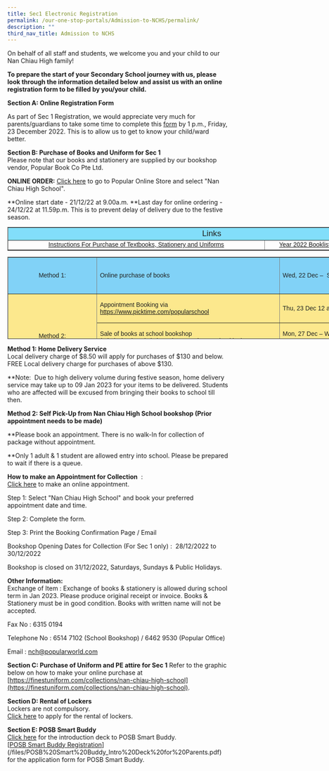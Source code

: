 ```yaml
---
title: Sec1 Electronic Registration
permalink: /our-one-stop-portals/Admission-to-NCHS/permalink/
description: ""
third_nav_title: Admission to NCHS
---
```

On behalf of all staff and students, we welcome you and your child to our Nan Chiau High family! 

**To prepare the start of your Secondary School journey with us, please look through the information detailed below and assist us with an online registration form to be filled by you/your child.**

**Section A: Online Registration Form**

As part of Sec 1 Registration, we would appreciate very much for parents/guardians to take some time to complete this [form](https://forms.gle/V2Tf26oNuEBXo9Qr8) by 1 p.m., Friday, 23 December 2022. This is to allow us to get to know your child/ward better.

**Section B: Purchase of Books and Uniform for Sec 1**  
Please note that our books and stationery are supplied by our bookshop vendor, Popular Book Co Pte Ltd.

**ONLINE ORDER:** [Click here](https://textbook.popular.com.sg/) to go to Popular Online Store and select "Nan Chiau High School".

**Online start date - 21/12/22 at 9.00a.m.
**Last day for online ordering - 24/12/22 at 11.59p.m. This is to prevent delay of delivery due to the festive season.

<table border="1" style="box-sizing: border-box; color: rgb(34, 34, 34); font-family: Montserrat, sans-serif; font-size: 14px; font-style: normal; font-variant-ligatures: normal; font-variant-caps: normal; font-weight: 300; letter-spacing: normal; orphans: 2; text-align: start; text-transform: none; white-space: normal; widows: 2; word-spacing: 0px; -webkit-text-stroke-width: 0px; text-decoration-thickness: initial; text-decoration-style: initial; text-decoration-color: initial; border-collapse: collapse; width: 930px;"><tbody style="box-sizing: border-box;"><tr style="box-sizing: border-box;"><td colspan="4" style="box-sizing: border-box; width: 929px; background-color: rgb(130, 222, 250); text-align: center;"><span style="box-sizing: border-box; font-family: arial, helvetica, sans-serif; font-size: 14pt;">Links</span></td></tr><tr style="box-sizing: border-box;"><td style="box-sizing: border-box; width: 317.763px; text-align: center;"><a href="https://www.nchs.edu.sg/wp-content/uploads/2021/12/SGSS-S1-Instruction-Sheet-for-Purchase-of-Books-Stationery-and-Uniform-in-school.pdf" target="_blank" rel="noopener noreferrer" style="box-sizing: border-box; background-color: transparent;"><span style="box-sizing: border-box; font-family: arial, helvetica, sans-serif;">Instructions For Purchase of Textbooks, Stationery and Uniforms</span></a></td><td style="box-sizing: border-box; width: 186.988px; text-align: center;"><a href="https://www.nchs.edu.sg/wp-content/uploads/2021/12/2022-Sec-1E-Booklist.pdf" target="_blank" rel="noopener noreferrer" style="box-sizing: border-box; background-color: transparent;"><span style="box-sizing: border-box; font-family: arial, helvetica, sans-serif;">Year 2022 Booklist – Secondary 1 – Express</span></a></td></tr></tbody></table>

<table border="1" style="box-sizing: border-box; color: rgb(34, 34, 34); font-family: Montserrat, sans-serif; font-size: 14px; font-style: normal; font-variant-ligatures: normal; font-variant-caps: normal; font-weight: 300; letter-spacing: normal; orphans: 2; text-align: start; text-transform: none; white-space: normal; widows: 2; word-spacing: 0px; -webkit-text-stroke-width: 0px; text-decoration-thickness: initial; text-decoration-style: initial; text-decoration-color: initial; border-collapse: collapse; width: 930px; height: 187px;"><tbody style="box-sizing: border-box;"><tr style="box-sizing: border-box; height: 83px;"><td style="box-sizing: border-box; width: 202.75px; background-color: rgb(129, 210, 247); text-align: center; height: 83px;"><span style="box-sizing: border-box; font-family: arial, helvetica, sans-serif;"><strong style="box-sizing: border-box; font-weight: bolder;">Method 1:</strong></span></td><td style="box-sizing: border-box; width: 416.562px; background-color: rgb(129, 210, 247); height: 83px;"><span style="box-sizing: border-box; font-family: arial, helvetica, sans-serif;">Online purchase of books</span></td><td style="box-sizing: border-box; width: 309.688px; background-color: rgb(129, 210, 247); height: 83px;"><span style="box-sizing: border-box; font-family: arial, helvetica, sans-serif;"><strong style="box-sizing: border-box; font-weight: bolder;">Wed, 22 Dec –&nbsp; Sun, 26 Dec, 12pm</strong></span></td></tr><tr style="box-sizing: border-box; height: 51px;"><td rowspan="2" style="box-sizing: border-box; width: 202.75px; background-color: rgb(252, 232, 141); text-align: center; height: 104px;"><span style="box-sizing: border-box; font-family: arial, helvetica, sans-serif;"><strong style="box-sizing: border-box; font-weight: bolder;">Method 2:</strong></span><br style="box-sizing: border-box;"><span style="box-sizing: border-box; font-family: arial, helvetica, sans-serif;"><strong style="box-sizing: border-box; font-weight: bolder;"><br style="box-sizing: border-box;"></strong></span></td><td style="box-sizing: border-box; width: 416.562px; background-color: rgb(252, 232, 141); height: 51px; text-align: left; vertical-align: top;"><pre style="box-sizing: border-box; font-family: monospace, monospace; font-size: 1em;"><span style="box-sizing: border-box; font-family: arial, helvetica, sans-serif;">Appointment Booking via</span>
<span style="box-sizing: border-box; font-family: arial, helvetica, sans-serif;"><a href="https://www.picktime.com/popularschool" target="_blank" rel="noopener noreferrer" style="box-sizing: border-box; background-color: transparent;">https://www.picktime.com/popularschool</a></span></pre></td><td style="box-sizing: border-box; width: 309.688px; background-color: rgb(252, 232, 141); height: 51px; text-align: left; vertical-align: middle;"><span style="box-sizing: border-box; font-family: arial, helvetica, sans-serif;"><strong style="box-sizing: border-box; font-weight: bolder;">Thu, 23 Dec 12 am onwards</strong></span></td></tr><tr style="box-sizing: border-box; height: 53px;"><td style="box-sizing: border-box; width: 416.562px; vertical-align: top; background-color: rgb(252, 232, 141); height: 53px;"><pre style="box-sizing: border-box; font-family: monospace, monospace; font-size: 1em; text-align: left;"><span style="box-sizing: border-box; font-family: arial, helvetica, sans-serif;">Sale of books at school bookshop&nbsp;&nbsp;&nbsp;&nbsp;&nbsp; </span>
<span style="box-sizing: border-box; font-family: arial, helvetica, sans-serif;">(admission is strictly based on appointment booking)</span></pre></td><td style="box-sizing: border-box; width: 309.688px; background-color: rgb(252, 232, 141); height: 53px; vertical-align: top;"><pre style="box-sizing: border-box; font-family: monospace, monospace; font-size: 1em;"><span style="box-sizing: border-box; font-family: arial, helvetica, sans-serif;"><strong style="box-sizing: border-box; font-weight: bolder;">Mon, 27 Dec – Wed, 29 Dec 9 am to 3 pm</strong></span>

<span style="box-sizing: border-box; font-family: arial, helvetica, sans-serif;"><strong style="box-sizing: border-box; font-weight: bolder;">School Bookshop in School Canteen</strong></span></pre></td></tr></tbody></table>


**Method 1: Home Delivery Service** <br>Local delivery charge of $8.50 will apply for purchases of $130 and below.
<br>FREE Local delivery charge for purchases of above $130.

**Note:  Due to high delivery volume during festive season, home delivery service may take up to 09 Jan 2023 for your items to be delivered. Students who are affected will be excused from bringing their books to school till then.


**Method 2: Self Pick-Up from Nan Chiau High School bookshop (Prior appointment needs to be made)**


**Please book an appointment. There is no walk-In for collection of package without appointment.

**Only 1 adult & 1 student are allowed entry into school. Please be prepared to wait if there is a queue.

**How to make an Appointment for Collection** 
:<br> [Click here](https://www.picktime.com/popularschool) to make an online appointment.

Step 1: Select "Nan Chiau High School" and book your preferred appointment date and time.

Step 2: Complete the form.

Step 3: Print the Booking Confirmation Page / Email

Bookshop Opening Dates for Collection (For Sec 1 only) :  28/12/2022 to 30/12/2022

Bookshop is closed on 31/12/2022, Saturdays, Sundays & Public Holidays.

  

**Other Information:**
<br>Exchange of Item : Exchange of books & stationery is allowed during school term in Jan 2023. Please produce original receipt or invoice. Books & Stationery must be in good condition. Books with written name will not be accepted.

Fax No : 6315 0194

Telephone No : 6514 7102 (School Bookshop) / 6462 9530 (Popular Office)

Email : nch@popularworld.com



**Section C: Purchase of Uniform and PE attire for Sec 1**
Refer to the graphic below on how to make your online purchase at [https://finestuniform.com/collections/nan-chiau-high-school](https://finestuniform.com/collections/nan-chiau-high-school).

**Section D: Rental of Lockers**
<br>Lockers are not compulsory. 
<br>[Click here](https://docs.google.com/forms/d/e/1FAIpQLScQSBOtCXphFMbTBaz5jHnFkSgjSeklzHA2yR-cMLQ_-8RNjQ/closedform) to apply for the rental of lockers.

**Section E: POSB Smart Buddy**
<br>[Click here](/files/POSB%20Smart%20Buddy_Intro%20Deck%20for%20Parents.pdf) for the introduction deck to POSB Smart Buddy.
<br>[[POSB Smart Buddy Registration]()](/files/POSB%20Smart%20Buddy_Intro%20Deck%20for%20Parents.pdf) for the application form for POSB Smart Buddy.